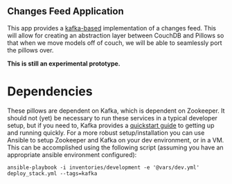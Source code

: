 Changes Feed Application
------------------------

This app provides a [kafka-based](http://manage.dimagi.com/default.asp?185853) implementation of a changes feed.
This will allow for creating an abstraction layer between CouchDB and Pillows so that when we move models off of couch, we will be able to seamlessly port the pillows over.

__This is still an experimental prototype.__

# Dependencies

These pillows are dependent on Kafka, which is dependent on Zookeeper.
It should not (yet) be necessary to run these services in a typical developer setup, but if you need to, Kafka provides a [quickstart guide](http://kafka.apache.org/documentation.html#quickstart) to getting up and running quickly.
For a more robust setup/installation you can use Ansible to setup Zookeeper and Kafka on your dev environment, or in a VM.
This can be accomplished using the following script (assuming you have an appropriate ansible environment configured):

```
ansible-playbook -i inventories/development -e '@vars/dev.yml' deploy_stack.yml --tags=kafka
```

